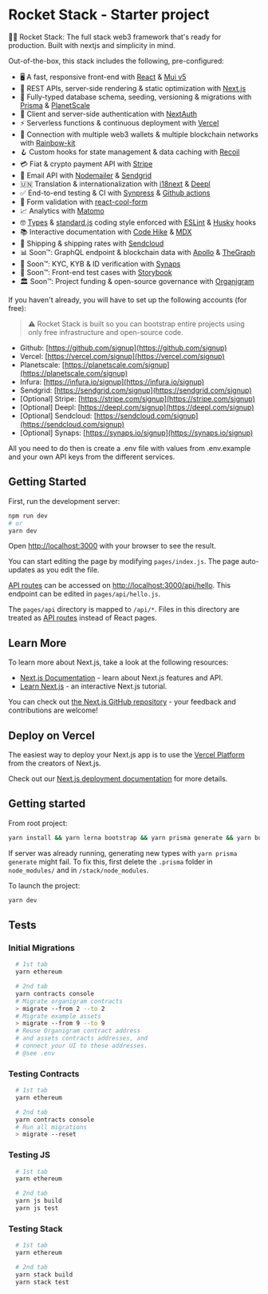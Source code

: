 # Rocket Stack - Starter project

🚀🔋 Rocket Stack: The full stack web3 framework that's ready for production. Built with nextjs and simplicity in mind.

Out-of-the-box, this stack includes the following, pre-configured:

- 🖥  A fast, responsive front-end with [React](https://reactjs.org) & [Mui v5](https://mui.com/)
- 🔌  REST APIs, server-side rendering & static optimization with [Next.js](https://nextjs.org)
- 📡  Fully-typed database schema, seeding, versioning & migrations with [Prisma](https://www.primsa.io/) & [PlanetScale](https://planetscale.com/)
- 🔐  Client and server-side authentication with [NextAuth](https://nextauth.org)
- ⚡️  Serverless functions & continuous deployment with [Vercel](https://vercel.com/)
- 🌈  Connection with multiple web3 wallets & multiple blockchain networks with [Rainbow-kit](https://rainbowkit.com/)
- 🪝  Custom hooks for state management & data caching with [Recoil](https://recoiljs.org/)
- 💳  Fiat & crypto payment API with [Stripe](https://stripe.com)
- 💌  Email API with [Nodemailer](https://nodemailer.com/) & [Sendgrid](https://sendgrid.com)
- 🇺🇳  Translation & internationalization with [i18next](https://www.i18next.com/) & [Deepl](https://deepl.com/)
- ✅  End-to-end testing & CI with [Synpress](https://github.com/Synthetixio/synpress) & [Github actions](https://github.com/features/actions)
- 🧾  Form validation with [react-cool-form](https://react-cool-form.netlify.app/)
- 📈  Analytics with [Matomo](https://matomo.org/)
- 🤓  [Types](https://www.typescriptlang.org) & [standard.js](https://standardjs.com) coding style enforced with [ESLint](https://eslint.org/) & [Husky](https://github.com/typicode/husky) hooks 
- 📚  Interactive documentation with [Code Hike](https://codehike.org) & [MDX](https://mdxjs.com/)
- 🚢  Shipping & shipping rates with [Sendcloud](https://sendcloud.com/)
- 📊  Soon™️: GraphQL endpoint & blockchain data with [Apollo](https://apollographql.com) & [TheGraph](https://thegraph.com/)
- 👤  Soon™️: KYC, KYB & ID verification with [Synaps](https://synaps.io)
- 🚦  Soon™️: Front-end test cases with [Storybook](https://storybook.js.org/)
- 🏛  Soon™️: Project funding & open-source governance with [Organigram](https://organigram.io/)

If you haven't already, you will have to set up the following accounts (for free):

>⚠️ Rocket Stack is built so you can bootstrap entire projects using only free infrastructure and open-source code.

- Github: [https://github.com/signup](https://github.com/signup)
- Vercel: [https://vercel.com/signup](https://vercel.com/signup)
- Planetscale: [https://planetscale.com/signup](https://planetscale.com/signup)
- Infura: [https://infura.io/signup](https://infura.io/signup)
- Sendgrid: [https://sendgrid.com/signup](https://sendgrid.com/signup)
- [Optional] Stripe: [https://stripe.com/signup](https://stripe.com/signup)
- [Optional] Deepl: [https://deepl.com/signup](https://deepl.com/signup) 
- [Optional] Sendcloud: [https://sendcloud.com/signup](https://sendcloud.com/signup)
- [Optional] Synaps: [https://synaps.io/signup](https://synaps.io/signup)

All you need to do then is create a .env file with values from .env.example and your own API keys from the different services. 

## Getting Started

First, run the development server:

```bash
npm run dev
# or
yarn dev
````

Open [http://localhost:3000](http://localhost:3000) with your browser to see the result.

You can start editing the page by modifying `pages/index.js`. The page auto-updates as you edit the file.

[API routes](https://nextjs.org/docs/api-routes/introduction) can be accessed on [http://localhost:3000/api/hello](http://localhost:3000/api/hello). This endpoint can be edited in `pages/api/hello.js`.

The `pages/api` directory is mapped to `/api/*`. Files in this directory are treated as [API routes](https://nextjs.org/docs/api-routes/introduction) instead of React pages.

## Learn More

To learn more about Next.js, take a look at the following resources:

- [Next.js Documentation](https://nextjs.org/docs) - learn about Next.js features and API.
- [Learn Next.js](https://nextjs.org/learn) - an interactive Next.js tutorial.

You can check out [the Next.js GitHub repository](https://github.com/vercel/next.js/) - your feedback and contributions are welcome!

## Deploy on Vercel

The easiest way to deploy your Next.js app is to use the [Vercel Platform](https://vercel.com/import?utm_medium=default-template&filter=next.js&utm_source=create-next-app&utm_campaign=create-next-app-readme) from the creators of Next.js.

Check out our [Next.js deployment documentation](https://nextjs.org/docs/deployment) for more details.

## Getting started

From root project:

```bash
yarn install && yarn lerna bootstrap && yarn prisma generate && yarn build:packages
```

If server was already running, generating new types with `yarn prisma generate` might fail. To fix this, first delete the `.prisma` folder in `node_modules/` and in `/stack/node_modules`.

To launch the project:

```bash
yarn dev
```

## Tests

### Initial Migrations
```bash
  # 1st tab
  yarn ethereum

  # 2nd tab
  yarn contracts console
  # Migrate organigram contracts
  > migrate --from 2 --to 2
  # Migrate example assets
  > migrate --from 9 --to 9
  # Reuse Organigram contract address
  # and assets contracts addresses, and
  # connect your UI to these addresses.
  # @see .env
```

### Testing Contracts
```bash
  # 1st tab
  yarn ethereum

  # 2nd tab
  yarn contracts console
  # Run all migrations
  > migrate --reset
```

### Testing JS
```bash
  # 1st tab
  yarn ethereum

  # 2nd tab
  yarn js build
  yarn js test
```

### Testing Stack
```bash
  # 1st tab
  yarn ethereum

  # 2nd tab
  yarn stack build
  yarn stack test
```